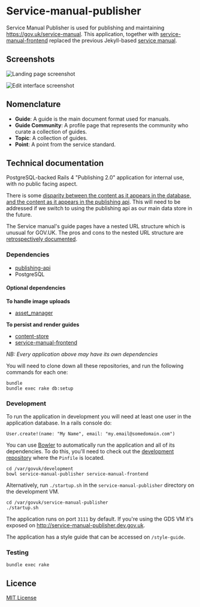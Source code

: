 # Service-manual-publisher

Service Manual Publisher is used for publishing and maintaining https://gov.uk/service-manual. This application, together with
[service-manual-frontend](https://github.com/alphagov/service-manual-frontend)
replaced the previous Jekyll-based
[service manual](https://github.com/alphagov/government-service-design-manual).

## Screenshots

![Landing page screenshot](http://i.imgur.com/UHqjufR.png)

![Edit interface screenshot](http://i.imgur.com/sFP1IUD.png)

## Nomenclature

- **Guide**: A guide is the main document format used for manuals.
- **Guide Community**: A profile page that represents the community who curate a
  collection of guides.
- **Topic**: A collection of guides.
- **Point**: A point from the service standard.

## Technical documentation

PostgreSQL-backed Rails 4 "Publishing 2.0" application for internal use, with no
public facing aspect.

There is some [disparity between the content as it appears in the database, and
the content as it appears in the publishing api](doc/arch/002-disparity-between-database-and-publishing-api.md).
This will need to be addressed if we switch to using the publishing api as our
main data store in the future.

The Service manual's guide pages have a nested URL structure which is unusual
for GOV.UK. The pros and cons to the nested URL structure are
[retrospectively documented](doc/arch/001-nested-url-structure.md).

### Dependencies

- [publishing-api](https://github.com/alphagov/publishing-api)
- PostgreSQL

#### Optional dependencies

**To handle image uploads**

- [asset_manager](https://github.com/alphagov/asset-manager)

**To persist and render guides**

- [content-store](https://github.com/alphagov/content-store)
- [service-manual-frontend](https://github.com/alphagov/service-manual-frontend)

_NB: Every application above may have its own dependencies_

You will need to clone down all these repositories, and run the following commands
for each one:

```
bundle
bundle exec rake db:setup
```

### Development

To run the application in development you will need at least one user in the
application database. In a rails console do:

```
User.create!(name: "My Name", email: "my.email@somedomain.com")
```

You can use [Bowler](https://github.com/JordanHatch/bowler) to automatically run
the application and all of its dependencies. To do this, you'll need to check
out the [development repository](https://github.gds/gds/development) where the
`Pinfile` is located.

```
cd /var/govuk/development
bowl service-manual-publisher service-manual-frontend
```

Alternatively, run `./startup.sh` in the `service-manual-publisher` directory on
the development VM.

```
cd /var/govuk/service-manual-publisher
./startup.sh
```

The application runs on port `3111` by default. If you're using the GDS VM it's
exposed on http://service-manual-publisher.dev.gov.uk.

The application has a style guide that can be accessed on `/style-guide`.

### Testing

`bundle exec rake`

## Licence

[MIT License](LICENCE)
